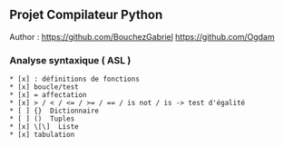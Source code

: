 ## Projet Compilateur Python

Author : https://github.com/BouchezGabriel
         https://github.com/Ogdam

 ### Analyse syntaxique ( ASL )
    * [x] : définitions de fonctions
    * [x] boucle/test
    * [x] = affectation
    * [x] > / < / <= / >= / == / is not / is -> test d'égalité
    * [ ] {}  Dictionnaire
    * [ ] ()  Tuples
    * [x] \[\]  Liste
    * [x] tabulation
